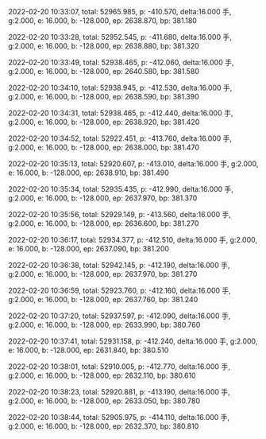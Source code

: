 2022-02-20 10:33:07, total: 52965.985, p: -410.570, delta:16.000 手, g:2.000, e: 16.000, b: -128.000, ep: 2638.870, bp: 381.180

2022-02-20 10:33:28, total: 52952.545, p: -411.680, delta:16.000 手, g:2.000, e: 16.000, b: -128.000, ep: 2638.880, bp: 381.320

2022-02-20 10:33:49, total: 52938.465, p: -412.060, delta:16.000 手, g:2.000, e: 16.000, b: -128.000, ep: 2640.580, bp: 381.580

2022-02-20 10:34:10, total: 52938.945, p: -412.530, delta:16.000 手, g:2.000, e: 16.000, b: -128.000, ep: 2638.590, bp: 381.390

2022-02-20 10:34:31, total: 52938.465, p: -412.440, delta:16.000 手, g:2.000, e: 16.000, b: -128.000, ep: 2638.920, bp: 381.420

2022-02-20 10:34:52, total: 52922.451, p: -413.760, delta:16.000 手, g:2.000, e: 16.000, b: -128.000, ep: 2638.000, bp: 381.470

2022-02-20 10:35:13, total: 52920.607, p: -413.010, delta:16.000 手, g:2.000, e: 16.000, b: -128.000, ep: 2638.910, bp: 381.490

2022-02-20 10:35:34, total: 52935.435, p: -412.990, delta:16.000 手, g:2.000, e: 16.000, b: -128.000, ep: 2637.970, bp: 381.370

2022-02-20 10:35:56, total: 52929.149, p: -413.560, delta:16.000 手, g:2.000, e: 16.000, b: -128.000, ep: 2636.600, bp: 381.270

2022-02-20 10:36:17, total: 52934.377, p: -412.510, delta:16.000 手, g:2.000, e: 16.000, b: -128.000, ep: 2637.090, bp: 381.200

2022-02-20 10:36:38, total: 52942.145, p: -412.190, delta:16.000 手, g:2.000, e: 16.000, b: -128.000, ep: 2637.970, bp: 381.270

2022-02-20 10:36:59, total: 52923.760, p: -412.160, delta:16.000 手, g:2.000, e: 16.000, b: -128.000, ep: 2637.760, bp: 381.240

2022-02-20 10:37:20, total: 52937.597, p: -412.090, delta:16.000 手, g:2.000, e: 16.000, b: -128.000, ep: 2633.990, bp: 380.760

2022-02-20 10:37:41, total: 52931.158, p: -412.240, delta:16.000 手, g:2.000, e: 16.000, b: -128.000, ep: 2631.840, bp: 380.510

2022-02-20 10:38:01, total: 52910.005, p: -412.770, delta:16.000 手, g:2.000, e: 16.000, b: -128.000, ep: 2632.110, bp: 380.610

2022-02-20 10:38:23, total: 52920.881, p: -413.190, delta:16.000 手, g:2.000, e: 16.000, b: -128.000, ep: 2633.050, bp: 380.780

2022-02-20 10:38:44, total: 52905.975, p: -414.110, delta:16.000 手, g:2.000, e: 16.000, b: -128.000, ep: 2632.370, bp: 380.810
